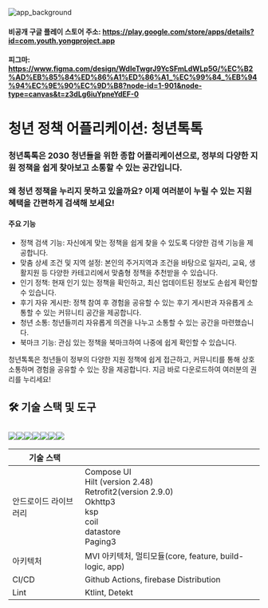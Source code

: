 ![app_background](https://github.com/user-attachments/assets/e2d4d36b-63a9-45fb-831f-105272823d8b)

#### 비공개 구글 플레이 스토어 주소: https://play.google.com/store/apps/details?id=com.youth.yongproject.app
#### 피그마: https://www.figma.com/design/WdIeTwgrJ9YcSFmLdWLp5G/%EC%B2%AD%EB%85%84%ED%86%A1%ED%86%A1_%EC%99%84_%EB%94%94%EC%9E%90%EC%9D%B8?node-id=1-901&node-type=canvas&t=z3dLg6iuYpneYdEF-0

# 청년 정책 어플리케이션: 청년톡톡
### 청년톡톡은 2030 청년들을 위한 종합 어플리케이션으로, 정부의 다양한 지원 정책을 쉽게 찾아보고 소통할 수 있는 공간입니다.
### 왜 청년 정책을 누리지 못하고 있을까요? 이제 여러분이 누릴 수 있는 지원 혜택을 간편하게 검색해 보세요!

#### 주요 기능
+ 정책 검색 기능: 자신에게 맞는 정책을 쉽게 찾을 수 있도록 다양한 검색 기능을 제공합니다.
+ 맞춤 상세 조건 및 지역 설정: 본인의 주거지역과 조건을 바탕으로 일자리, 교육, 생활지원 등 다양한 카테고리에서 맞춤형 정책을 추천받을 수 있습니다.
+ 인기 정책: 현재 인기 있는 정책을 확인하고, 최신 업데이트된 정보도 손쉽게 확인할 수 있습니다.
+ 후기 자유 게시판: 정책 참여 후 경험을 공유할 수 있는 후기 게시판과 자유롭게 소통할 수 있는 커뮤니티 공간을 제공합니다.
+ 청년 소통: 청년들끼리 자유롭게 의견을 나누고 소통할 수 있는 공간을 마련했습니다.
+ 북마크 기능: 관심 있는 정책을 북마크하여 나중에 쉽게 확인할 수 있습니다.

청년톡톡은 청년들이 정부의 다양한 지원 정책에 쉽게 접근하고, 커뮤니티를 통해 상호 소통하며 경험을 공유할 수 있는 장을 제공합니다.
지금 바로 다운로드하여 여러분의 권리를 누리세요!

## 🛠 기술 스택 및 도구

## <img src="https://img.shields.io/badge/android-34A853?style=for-the-badge&logo=android&logoColor=white"><img src="https://img.shields.io/badge/androidstudio-3DDC84?style=for-the-badge&logo=androidstudio&logoColor=white"><img src="https://img.shields.io/badge/kotlin-7F52FF?style=for-the-badge&logo=kotlin&logoColor=white"><img src="https://img.shields.io/badge/spring-6DB33F?style=for-the-badge&logo=spring&logoColor=white"><img src="https://img.shields.io/badge/githubactions-2088FF?style=for-the-badge&logo=githubactions&logoColor=white"><img src="https://img.shields.io/badge/github-181717?style=for-the-badge&logo=github&logoColor=white"><img src="https://img.shields.io/badge/jetpackcompose-4285F4?style=for-the-badge&logo=jetpackcompose&logoColor=white">

| 기술 스택             |                                                              |
| --------------------- | ------------------------------------------------------------ |
| 안드로이드 라이브러리 | Compose UI<br />Hilt (version 2.48)<br />Retrofit2(version 2.9.0)<br />Okhttp3<br />ksp<br />coil<br />datastore<br />Paging3 |
| 아키텍처              | MVI 아키텍처, 멀티모듈(core, feature, build-logic, app) |
| CI/CD                 | Github Actions, firebase Distribution                                               |
| Lint | Ktlint, Detekt |


